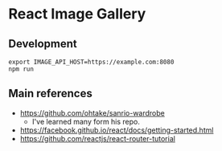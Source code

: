 # React Image Gallery

## Development

    export IMAGE_API_HOST=https://example.com:8080
    npm run

## Main references

* <https://github.com/ohtake/sanrio-wardrobe>
  * I've learned many form his repo.
* <https://facebook.github.io/react/docs/getting-started.html>
* <https://github.com/reactjs/react-router-tutorial>
